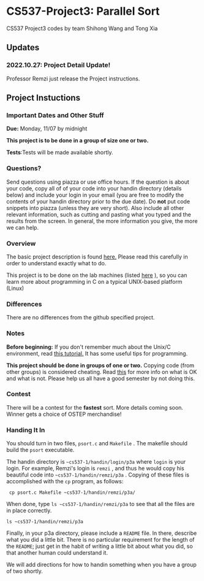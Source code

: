 # CS537-Project3: Parallel Sort

CS537 Project3 codes by team Shihong Wang and Tong Xia







## Updates



### 2022.10.27: Project Detail Update!

Professor Remzi just release the Project instructions.



## Project Instuctions

### Important Dates and Other Stuff

**Due:** Monday, 11/07 by midnight

**This project is to be done in a group of size one or two.** 

**Tests**:Tests will be made available shortly.



### Questions?

Send questions using piazza or use office hours. If the question is about your code, copy all of of your code into your handin directory (details below) and include your login in your email (you are free to modify the contents of your handin directory prior to the due date). Do **not** put code snippets into piazza (unless they are very short). Also include all other relevant information, such as cutting and pasting what you typed and the results from the screen. In general, the more information you give, the more we can help.

### Overview 

The basic project description is found <a href=https://github.com/remzi-arpacidusseau/ostep-projects/tree/master/concurrency-sort>here.</a>  Please read this carefully in order to understand exactly what to do.

This project is to be done on the lab machines (listed <a href=https://csl.cs.wisc.edu/docs/csl/2012-08-16-instructional-facilities/>
here</a> ), so you can learn more about programming in C on a typical UNIX-based platform (Linux) 

### Differences 

There are no differences from the github specified project.

### Notes 

<b>Before beginning:</b> If you don't remember much about the Unix/C environment, read <a href=http://pages.cs.wisc.edu/~remzi/OSTEP/lab-tutorial.pdf>this tutorial.</a>  It has some useful tips for programming.

<b>This project should be done in groups of one or two.</b> Copying code (from other groups) is considered cheating. Read <a href=../dontcheat.html>this</a>  for more info on what is OK and what is not. Please help us all have a good semester by not doing this.

### Contest 

There will be a contest for the **fastest** sort. More details coming soon. Winner gets a choice of OSTEP merchandise! 

### Handing It In 

You should turn in two files, <code>psort.c</code> and <code>Makefile</code> . The makefile should build the <code>psort</code> executable. 

The handin directory is <code>~cs537-1/handin/login/p3a</code> where <code>login</code> is your login. For example, Remzi's login is <code>remzi</code> , and thus he would copy his beautiful code into <code>~cs537-1/handin/remzi/p3a</code> . Copying of these files is accomplished with the <code>cp</code> program, as follows:

```shell
 cp psort.c Makefile ~cs537-1/handin/remzi/p3a/
```

When done, type <code>ls ~cs537-1/handin/remzi/p3a</code> to see that all the files are in place correctly.

```shell
ls ~cs537-1/handin/remzi/p3a
```

Finally, in your p3a directory, please include a `README` file. In there, describe what you did a little bit. There is no particular requirement for the length of the `README`; just get in the habit of writing a little bit about what you did, so that another human could understand it.

We will add directions for how to handin something when you have a group of two shortly.
